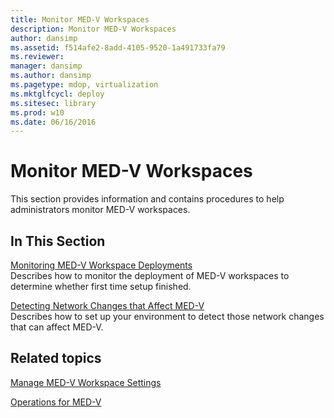 ```yaml
---
title: Monitor MED-V Workspaces
description: Monitor MED-V Workspaces
author: dansimp
ms.assetid: f514afe2-8add-4105-9520-1a491733fa79
ms.reviewer: 
manager: dansimp
ms.author: dansimp
ms.pagetype: mdop, virtualization
ms.mktglfcycl: deploy
ms.sitesec: library
ms.prod: w10
ms.date: 06/16/2016
---
```



# Monitor MED-V Workspaces


This section provides information and contains procedures to help administrators monitor MED-V workspaces.

## In This Section


<a href="" id="monitoring-med-v-workspace-deployments"></a>[Monitoring MED-V Workspace Deployments](monitoring-med-v-workspace-deployments.md)  
Describes how to monitor the deployment of MED-V workspaces to determine whether first time setup finished.

<a href="" id="detecting-network-changes-that-affect-med-v"></a>[Detecting Network Changes that Affect MED-V](detecting-network-changes-that-affect-med-v.md)  
Describes how to set up your environment to detect those network changes that can affect MED-V.

## Related topics


[Manage MED-V Workspace Settings](manage-med-v-workspace-settings.md)

[Operations for MED-V](operations-for-med-v.md)

 

 





